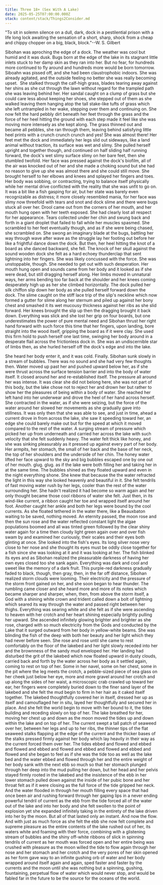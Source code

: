 ```yaml
---
title: Three 18+ (Sex With A Lake)
date: 2025-05-25T07:00:00.000Z
stack: content/stack/Things2Consider.md
---
```


"To sit in solemn silence on a dull, dark, dock in a pestilential prison with a life long lock awaiting the sensation of a short, sharp, shock from a cheap and chippy chopper on a big, black, block."--W. S. Gilbert




Sibohan was aproching the edge of a dock. The weather was cool but humid and it was dusk. Bugs born at the edge of the lake in its stagnant little inlets stuck to her damp skin as they ran into her. But no fear, for hundreds more continued to fly around and hundreds more would be born tomorrow. Siboahn was pissed off, and she had been claustrophobic indoors. She was already agitated, and the outside feeling no better she was really becoming upset.  She stalked through the calf-high grass, blades tearing away against her shins as she cut through the lawn without regard for the trampled path she was leaving behind her. Her sandal caught on a clump of grass but she could care less about keeping her shoes, she stepped out of them as she walked leaving them hanging atop the tall stake-like tufts of grass which she left untrampled in her wake, stepping over them and continuing on. She now felt the hard pebbly dirt beneath her feet through the grass and the force of her heel hitting the ground with each step made it feel like she was moving more intensely as she kept along. The grass thinned out and became all pebbles, she ran through them, leaving behind satisfying little heel prints with a crunch crunch crunch and yes! She was almost there! Her feet met the dock and immediately her legs slid out sideways, like a land animal without traction, its surface was wet and slimy. She pulled herself upright and together though, and continued on half sliding half running forward, the dock's wet slimy surface slimy on her bare feet, then she stumbled twofold. Her face was pressed against the dock's biofilm, all of the air was knocked out of her and she made a choking sound but she had no reason to give up she was almost there and she could still move. She brought herself to her elbows and knees and splayed her fingers and toes. Her body was sobbing, or contracting, trying to balance itself physically while her mental drive conflicted with the reality that she was unfit to go on. It was a bit like a fish gasping for air, but her state was barely even recognizable as distress; it more closely resembled mania, for her face was slimy now threefold with tears and snot and dock slime and there were bugs stuck all over her. Drool came out from the corners of her mouth, and her mouth hung open with her teeth exposed. She had clearly lost all respect for her appearance. Tears collected under her chin and swung back and forth in a giant droplet that failed to fall while her muscles spasmed. She scrambled to her feet eventually though, and as if she were being chased, she scrambled on. She swong an imaginary blade at the bugs, battling her way through wave after wave as the struggle lay her footing out before her like a frightful dance down the dock. But then, her heel hitting the knot of a board as she danced backward, she fell. The knock of her skull against the sound wooden dock she felt as a hard echoey thunderclap that sent lightning into her fingers. She was likely concussed with the force. She was unstoppable, though. She needed to get out with such desperation. Her mouth hung open and sounds came from her body and it looked as if she were dead, but still dragging herself along. Her limbs moved in unnatural ways, her arms bending too far back at the shoulder and her knees coming desperately high up as her she climbed horizontally. The dock pulled her silk chiffon slip down her body as she pulled herself forward down the dock. The slime caught on the stiff lace trip of the slip's neckline which now formed a gutter for slime along her sternum and piled up against her bony chest and smashed it its wet mucousy thickness against her ribs as she slid forward. Her knees brought the slip up then the dragging brought it back down. Everything was slick and she lost her grip on four boards, but one underestimates the power of pure mental need and Sibohan thrust her right hand forward with such force this time that her fingers, upon landing, bore straight into the wood itself, gripping the board as if it were clay. She used this firm hold to push herself one last time, swinging her body around in a desperate flail across the frictionless dock in. She was an undiscernible star of limbs then, as she hurled herself off the dock's edge and into the lake. 

She heard her body enter it, and it was cold. Finally. Sibohan sunk slowly in a stream of bubbles. There was no sound and she had very few thoughts then. Water moved up past her and pushed upward below her, as if she were thrust across the surface tension barrier and into the body of water itself. It closed around her and re-established itself. The pressure all around her was intense. It was clear she did not belong here, she was not part of this body, but the lake chose not to reject her and drown her but rather to show her the pleasures of being within a body of water. She reached her left hand into her underwear and drove the heel of her hand across herself. She contracted in the water, as if she were seizing, but the force of the water around her slowed her movements as she gradually gave into stillness. It was only then that she was able to see, and just in time, ahead a current drove in from across the lake, she saw it speeding toward her, an edge she could barely make out but for the speed at which it moved compared to the rest of the water. A surging stream of pressure which picked her up from underneath and carried her across the lake with such velocity that she felt suddenly heavy. The water felt thick like honey, and she was sinking pleasurably as it pressed up against every part of her body. Her armpits, her stomach, the small of her back and the base of her neck, the top of her shoulders and the underside of her chin. The honey water lifted her face upward to the sky and big bubbles escaped one by one out of her mouth. glug. glug. as if the lake were both filling her and taking her in at the same time. The bubbles shined as they floated upward and even in the night everything shone. She knew that because the the water refracted the light in this way she looked heavenly and beautiful in it. She felt tendrils of fast moving water rush by her legs, cooler than the rest of the water surrounding her. She hadn't realized it had become so warm again and her only thought became those cool ribbons of water she felt. Just then, in its wind-like current, a ribbon caught her toe and wrapped itself around her foot. Another caught her ankle and both her legs were bound by the cool currents. As she floated tethered in the water there, like a Beauxbaton waiting to be saved, nothing moved. An eternity passed, the moon rose and then the sun rose and the water reflected constant light the algae populations boomed and all was tinted green followed by the clear shiny water again for a time then cloudy light green again over and over fish swam by and examined her curiously, their scales and their eyes both glinting at once. She looked into the fish's eyes. Its long silver nose very close to her nose and she thought its eyes must be oddly close together for a fish since she was looking at it and it was looking at her. The fish blinked its eyes and as Sibohan realized the pleasurable darkness of having her own eyes closed too she sank again. Everything was dark and cool and sweet like the memory of a dark fruit. This purple-red darkness gradually faded to black, though, then gray, then, in the far off distance, Sibohan realized storm clouds were looming. Their electricity and the pressure of the storm front gained on her, and she soon began to hear thunder. The rumbling came closer and she heard more and more of its notes which became sharper and sharper, when, then, from above the storm itself, a God with a shining white crown and trident called down a bolt of lightning which seared its way through the water and passed right between her thighs. Everything was searing white and she felt as if she were ascending to heaven with her crotch and her heart shining especially brightly pulling her upward. She ascended infinitely glowing brighter and brighter as she rose, charged with so much electricity from the Gods and conducted by the Lake that it surged outward from her body in yellow-white beams. She was blinding the fish of the deep with both her beauty and her light which they had never before seen. She rose and rose until she came to rest comfortably on the floor of the lakebed and her light slowly receded into her and the brownness of the sandy mud enveloped her. Her landing had disturbed the grit of the lakebed which now floated upward in dusty clouds, carried back and forth by the water across her body as it settled again, coming to rest on top of her. Some in her navel, some on her chest, some in the pit where the leg meets the crotch, a pebble-sized piece of sea glass on her cheek just below her eye, more and more gravel around her crotch and up along the sides of her waist, a microscopic crab crawled up toward her ear, her fingers were completely buried down to the finer sand layer of the lakebed and she felt the mud begin to firm in her hair as it caked itself together. The lakebed thoughtfully covered her in itself, dressed her up as itself and camouflaged her in situ, layed her thoughtfully and secured her in place. And she felt the world begin to move with her bound to it, the tides building and receding slowly on top of her. The lake breathed for her, moving her chest up and down as the moon moved the tides up and down within the lake and on top of her. The current swept a tall patch of seaweed over her, between her legs and up to her ribs, the thinner tips of the flat seaweed stalks flapping at the edge of the current and the thicker bases of the stalks pressed firmly against her body which lay heavily in their way as the current forced them over her. The tides ebbed and flowed and ebbed and flowed and ebbed and flowed and ebbed and flowed and ebbed and flowed and she began to feel as if she was the tide too as well as the lake bed and the water ebbed and flowed through her and the entire weight of her body sank with the next ebb so much so that her stomach plunged through her deep into the mud pulling her down, but her head and her pelvis stayed firmly rooted in the lakebed and the insistence of the ebb in her lower stomach pulled down against the inside of her pubic bone and her throat felt as if it were closing as the full force of the tide gripped her neck. And the water flooded in through her mouth filling every space that had once been air and rushing forward through her gaping lips in a never ending powerful tendril of current as the ebb from the tide forced all of the water out of the lake and into her body and she felt swollen to the point of explosion yet she expanded infinitely taking in the entirety of the lake driven into her by the moon. But all of that lasted only an instant. And now the flow. And with just as much force as she felt the ebb she now felt complete and supreme pleasure as the entire contents of the lake rushed out of her, its waters white and foaming with their force, combining with a glistening stream of bubbles and the shiny off-white ribbons of slick in spinning tendrils of current as her mouth was forced open and her entire being was crushed with pleasure as the moon willed the tide to flow again through her nose and her stomach and her crotch and the very pores of her skin opened as her form gave way to an infinite gushing orb of water and her body wrapped around itself again and again, sped faster and faster by the currents and the moon until she was nothing but a spinning, gushing, fountaining, perpetual flow of water which would never stop, and would be fabled far in the future to be the source for the oceans of the world. 



